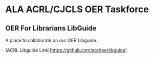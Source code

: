 # ALA ACRL/CJCLS OER Taskforce 
## OER For Librarians LibGuide
A place to collaborate on our OER Libguide.

(ACRL Libguide Link)[https://github.com/acrl/oerlibguide]

